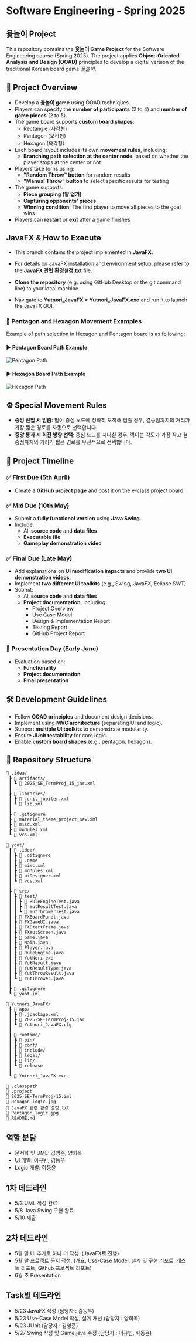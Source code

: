 # Software Engineering - Spring 2025
## 윷놀이 Project

This repository contains the **윷놀이 Game Project** for the Software Engineering course (Spring 2025). The project applies **Object-Oriented Analysis and Design (OOAD)** principles to develop a digital version of the traditional Korean board game *윷놀이*.

## 📌 Project Overview
- Develop a **윷놀이 game** using OOAD techniques.
- Players can specify the **number of participants** (2 to 4) and **number of game pieces** (2 to 5).
- The game board supports **custom board shapes**:
  - Rectangle (사각형)
  - Pentagon (오각형)
  - Hexagon (육각형)
- Each board layout includes its own **movement rules**, including:
  - **Branching path selection at the center node**, based on whether the player stops at the center or not.
- Players take turns using:
  - **"Random Throw" button** for random results
  - **"Manual Throw" button** to select specific results for testing
- The game supports:
  - **Piece grouping (말 업기)**
  - **Capturing opponents’ pieces**
  - **Winning condition**: The first player to move all pieces to the goal wins
- Players can **restart** or **exit** after a game finishes

## JavaFX & How to Execute
- This branch contains the project implemented in **JavaFX**.
- For details on JavaFX installation and environment setup, please refer to the **JavaFX 관련 환경설정.txt** file.

- **Clone the repository** (e.g. using GitHub Desktop or the git command line) to your local machine.
- Navigate to **Yutnori_JavaFX > Yutnori_JavaFX.exe** and run it to launch the JavaFX GUI.

### 🧭 Pentagon and Hexagon Movement Examples
Example of path selection in Hexagon and Pentagon board is as following:

#### ▶ Pentagon Board Path Example
![Pentagon Path](Pentagon_logic.jpg)

#### ▶ Hexagon Board Path Example
![Hexagon Path](Hexagon_logic.jpg)


## ⚙️ Special Movement Rules
- **중앙 진입 시 멈춤**: 말이 중심 노드에 정확히 도착해 멈출 경우, 결승점까지의 거리가 가장 짧은 경로를 자동으로 선택합니다.
- **중앙 통과 시 회전 방향 선택**: 중심 노드를 지나칠 경우, 꺾이는 각도가 가장 작고 결승점까지의 거리가 짧은 경로를 우선적으로 선택합니다.

## 📅 Project Timeline
### ✅ First Due (5th April)
- Create a **GitHub project page** and post it on the e-class project board.

### ✅ Mid Due (10th May)
- Submit a **fully functional version** using **Java Swing**.
- Include:
  - All **source code** and **data files**
  - **Executable file**
  - **Gameplay demonstration video**

### ✅ Final Due (Late May)
- Add explanations on **UI modification impacts** and provide **two UI demonstration videos**.
- Implement **two different UI toolkits** (e.g., Swing, JavaFX, Eclipse SWT).
- Submit:
  - All **source code** and **data files**
  - **Project documentation**, including:
    - Project Overview
    - Use Case Model
    - Design & Implementation Report
    - Testing Report
    - GitHub Project Report

### 🎤 Presentation Day (Early June)
- Evaluation based on:
  - **Functionality**
  - **Project documentation**
  - **Final presentation**

## 🛠 Development Guidelines
- Follow **OOAD principles** and document design decisions.
- Implement using **MVC architecture** (separating UI and logic).
- Support **multiple UI toolkits** to demonstrate modularity.
- Ensure **JUnit testability** for core logic.
- Enable **custom board shapes** (e.g., pentagon, hexagon).

## 📂 Repository Structure
```
📁 .idea/
 ┣ 📁 artifacts/
 ┃ ┗ 📄 2025_SE_TermProj_15_jar.xml
 ┃
 ┣ 📁 libraries/
 ┃ ┣ 📄 junit_jupiter.xml
 ┃ ┗ 📄 lib.xml
 ┃
 ┣ 📄 .gitignore
 ┣ 📄 material_theme_project_new.xml
 ┣ 📄 misc.xml
 ┣ 📄 modules.xml
 ┗ 📄 vcs.xml

📁 yoot/
 ┣ 📁 .idea/
 ┃ ┣ 📄 .gitignore
 ┃ ┣ 📄 .name
 ┃ ┣ 📄 misc.xml
 ┃ ┣ 📄 modules.xml
 ┃ ┣ 📄 uiDesigner.xml
 ┃ ┗ 📄 vcs.xml
 ┃
 ┣ 📁 src/
 ┃ ┣ 📁 test/
 ┃ ┃ ┣ 📄 RuleEngineTest.java
 ┃ ┃ ┣ 📄 YutResultTest.java
 ┃ ┃ ┗ 📄 YutThrowerTest.java
 ┃ ┣ 📄 FXBoardPanel.java
 ┃ ┣ 📄 FXGameUI.java
 ┃ ┣ 📄 FXStartFrame.java
 ┃ ┣ 📄 FXYutScreen.java
 ┃ ┣ 📄 Game.java
 ┃ ┣ 📄 Main.java
 ┃ ┣ 📄 Player.java
 ┃ ┣ 📄 RuleEngine.java
 ┃ ┣ 📄 YutNori.exe
 ┃ ┣ 📄 YutResult.java
 ┃ ┣ 📄 YutResultType.java
 ┃ ┣ 📄 YutThrowResult.java
 ┃ ┗ 📄 YutThrower.java
 ┃
 ┣ 📄 .gitignore
 ┗ 📄 yoot.iml
 
📁 Yutnori_JavaFX/
 ┣ 📁 app/
 ┃ ┣ 📄 .jpackage.xml
 ┃ ┣ 📄 2025-SE-TermProj-15.jar
 ┃ ┗ 📄 Yutnori_JavaFX.cfg
 ┃
 ┣ 📁 runtime/
 ┃ ┣ 📁 bin/
 ┃ ┣ 📁 conf/
 ┃ ┣ 📁 include/
 ┃ ┣ 📁 legal/
 ┃ ┣ 📁 lib/
 ┃ ┗ 📄 release
 ┃
 ┗ 📄 Yutnori_JavaFX.exe

📄 .classpath
📄 .project
📄 2025-SE-TermProj-15.iml
📄 Hexagon_logic.jpg
📄 JavaFX 관련 환경 설정.txt
📄 Pentagon_logic.jpg
📄 README.md

```

## 역할 분담
- 문서화 및 UML: 김영준, 양희목
- UI 개발: 이규빈, 김동우
- Logic 개발: 하동윤

## 1차 데드라인
- 5/3 UML 작성 완료
- 5/8 Java Swing 구현 완료
- 5/10 제출

## 2차 데드라인
- 5월 말 UI 추가로 하나 더 작성. (JavaFX로 진행)
- 5월 말 프로젝트 문서 작성. (개요, Use-Case Model, 설계 및 구현 리포트, 테스트 리포트, Github 프로젝트 리포트)
- 6월 초 Presentation

## Task별 데드라인
- 5/23 JavaFX 작성 (담당자 : 김동우)
- 5/23 Use-Case Model 작성, 설계 개선 (담당자 : 양희목)
- 5/23 JUnit (담당자 : 김영준)
- 5/27 Swing 작성 및 Game.java 수정 (담당자 : 이규빈, 하동윤)
